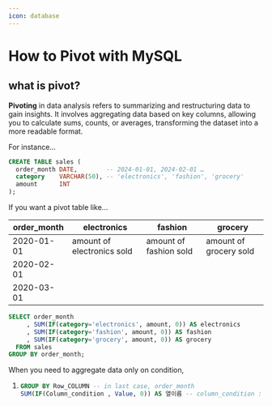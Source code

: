 ```yaml
---
icon: database
---
```


# How to Pivot with MySQL

## what is pivot?

**Pivoting** in data analysis refers to summarizing and restructuring data to gain insights. It involves aggregating data based on key columns, allowing you to calculate sums, counts, or averages, transforming the dataset into a more readable format.



For instance...

```sql
CREATE TABLE sales (
  order_month DATE,        -- 2024-01-01, 2024-02-01 …
  category    VARCHAR(50), -- 'electronics', 'fashion', 'grocery'
  amount      INT
);
```

If you want a pivot table like...

| order\_month | electronics                | fashion                | grocery                |
| ------------ | -------------------------- | ---------------------- | ---------------------- |
| 2020-01-01   | amount of electronics sold | amount of fashion sold | amount of grocery sold |
| 2020-02-01   |                            |                        |                        |
| 2020-03-01   |                            |                        |                        |

```sql
SELECT order_month
     , SUM(IF(category='electronics', amount, 0)) AS electronics
     , SUM(IF(category='fashion', amount, 0)) AS fashion
     , SUM(IF(category='grocery', amount, 0)) AS grocery 
  FROM sales
GROUP BY order_month;

```

When you need to aggregate data only on condition,&#x20;

1. ```sql
   GROUP BY Row_COLUMN -- in last case, order_month
   SUM(IF(Column_condition , Value, 0)) AS 열이름 -- column_condition : 'electronics', value: 'amount' 
   ```
